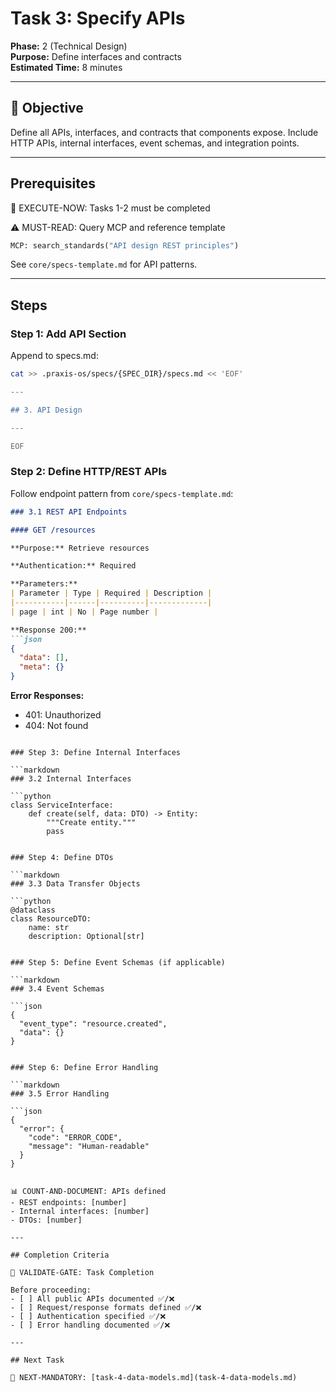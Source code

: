 # Task 3: Specify APIs

**Phase:** 2 (Technical Design)  
**Purpose:** Define interfaces and contracts  
**Estimated Time:** 8 minutes

---

## 🎯 Objective

Define all APIs, interfaces, and contracts that components expose. Include HTTP APIs, internal interfaces, event schemas, and integration points.

---

## Prerequisites

🛑 EXECUTE-NOW: Tasks 1-2 must be completed

⚠️ MUST-READ: Query MCP and reference template

```python
MCP: search_standards("API design REST principles")
```

See `core/specs-template.md` for API patterns.

---

## Steps

### Step 1: Add API Section

Append to specs.md:

```bash
cat >> .praxis-os/specs/{SPEC_DIR}/specs.md << 'EOF'

---

## 3. API Design

---

EOF
```

### Step 2: Define HTTP/REST APIs

Follow endpoint pattern from `core/specs-template.md`:

```markdown
### 3.1 REST API Endpoints

#### GET /resources

**Purpose:** Retrieve resources

**Authentication:** Required

**Parameters:**
| Parameter | Type | Required | Description |
|-----------|------|----------|-------------|
| page | int | No | Page number |

**Response 200:**
```json
{
  "data": [],
  "meta": {}
}
```

**Error Responses:**
- 401: Unauthorized
- 404: Not found
```

### Step 3: Define Internal Interfaces

```markdown
### 3.2 Internal Interfaces

```python
class ServiceInterface:
    def create(self, data: DTO) -> Entity:
        """Create entity."""
        pass
```
```

### Step 4: Define DTOs

```markdown
### 3.3 Data Transfer Objects

```python
@dataclass
class ResourceDTO:
    name: str
    description: Optional[str]
```
```

### Step 5: Define Event Schemas (if applicable)

```markdown
### 3.4 Event Schemas

```json
{
  "event_type": "resource.created",
  "data": {}
}
```
```

### Step 6: Define Error Handling

```markdown
### 3.5 Error Handling

```json
{
  "error": {
    "code": "ERROR_CODE",
    "message": "Human-readable"
  }
}
```
```

📊 COUNT-AND-DOCUMENT: APIs defined
- REST endpoints: [number]
- Internal interfaces: [number]
- DTOs: [number]

---

## Completion Criteria

🛑 VALIDATE-GATE: Task Completion

Before proceeding:
- [ ] All public APIs documented ✅/❌
- [ ] Request/response formats defined ✅/❌
- [ ] Authentication specified ✅/❌
- [ ] Error handling documented ✅/❌

---

## Next Task

🎯 NEXT-MANDATORY: [task-4-data-models.md](task-4-data-models.md)